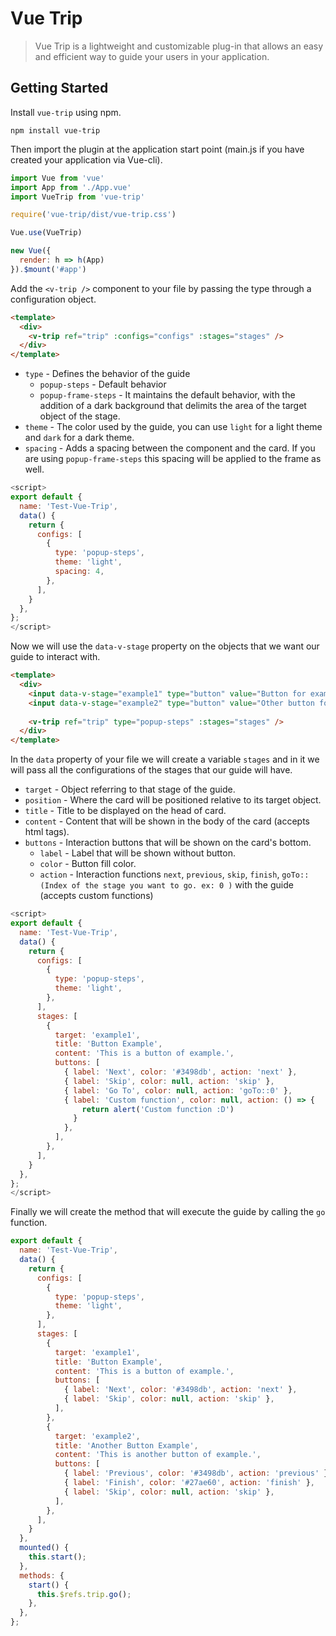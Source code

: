 # Vue Trip

> Vue Trip is a lightweight and customizable plug-in that allows an easy and efficient way to guide your users in your application.

## Getting Started

Install `vue-trip` using npm.

```
npm install vue-trip
```

Then import the plugin at the application start point (main.js if you have created your application via Vue-cli).

```javascript
import Vue from 'vue'
import App from './App.vue'
import VueTrip from 'vue-trip'

require('vue-trip/dist/vue-trip.css')

Vue.use(VueTrip)

new Vue({
  render: h => h(App)
}).$mount('#app')
```

Add the `<v-trip />` component to your file by passing the type through a configuration object.

```html
<template>
  <div> 
    <v-trip ref="trip" :configs="configs" :stages="stages" />
  </div>
</template>
```

* `type` - Defines the behavior of the guide
  * `popup-steps`       - Default behavior
  * `popup-frame-steps` - It maintains the default behavior, with the addition of a dark background that delimits the area of ​​the target object of the stage.
* `theme` - The color used by the guide, you can use `light` for a light theme and `dark` for a dark theme.
* `spacing` - Adds a spacing between the component and the card. If you are using `popup-frame-steps` this spacing will be applied to the frame as well.

```javascript
<script>
export default {
  name: 'Test-Vue-Trip',
  data() {
    return {
      configs: [
        {
          type: 'popup-steps',
          theme: 'light',
          spacing: 4,
        },
      ],
    }
  },
};
</script>
```

Now we will use the `data-v-stage` property on the objects that we want our guide to interact with.

```html
<template>
  <div>
    <input data-v-stage="example1" type="button" value="Button for example" />
    <input data-v-stage="example2" type="button" value="Other button for example" />
  
    <v-trip ref="trip" type="popup-steps" :stages="stages" />
  </div>
</template>
```
In the `data` property of your file we will create a variable `stages` and in it we will pass all the configurations of the stages that our guide will have.

* `target`    - Object referring to that stage of the guide.
* `position`  - Where the card will be positioned relative to its target object.
* `title`     - Title to be displayed on the head of card.
* `content`   - Content that will be shown in the body of the card (accepts html tags).
* `buttons`   - Interaction buttons that will be shown on the card's bottom.
  * `label`   - Label that will be shown without button.
  * `color`   - Button fill color.
  * `action`  - Interaction functions `next`, `previous`, `skip`, `finish`, `goTo::(Index of the stage you want to go. ex: 0 )` with the guide (accepts custom functions)

```javascript
<script>
export default {
  name: 'Test-Vue-Trip',
  data() {
    return {
      configs: [
        {
          type: 'popup-steps',
          theme: 'light',
        },
      ],
      stages: [
        {
          target: 'example1',
          title: 'Button Example',
          content: 'This is a button of example.',
          buttons: [
            { label: 'Next', color: '#3498db', action: 'next' },
            { label: 'Skip', color: null, action: 'skip' },
            { label: 'Go To', color: null, action: 'goTo::0' },
            { label: 'Custom function', color: null, action: () => {
                return alert('Custom function :D')
              }
            },
          ],
        },
      ],
    }
  },
};
</script>
```
Finally we will create the method that will execute the guide by calling the `go` function.

```javascript
export default {
  name: 'Test-Vue-Trip',
  data() {
    return {
      configs: [
        {
          type: 'popup-steps',
          theme: 'light',
        },
      ],
      stages: [
        {
          target: 'example1',
          title: 'Button Example',
          content: 'This is a button of example.',
          buttons: [
            { label: 'Next', color: '#3498db', action: 'next' },
            { label: 'Skip', color: null, action: 'skip' },
          ],
        },
        {
          target: 'example2',
          title: 'Another Button Example',
          content: 'This is another button of example.',
          buttons: [
            { label: 'Previous', color: '#3498db', action: 'previous' },
            { label: 'Finish', color: '#27ae60', action: 'finish' },
            { label: 'Skip', color: null, action: 'skip' },
          ],
        },
      ],
    }
  },
  mounted() {
    this.start();
  },
  methods: {
    start() {
      this.$refs.trip.go();
    },
  },
};
```
